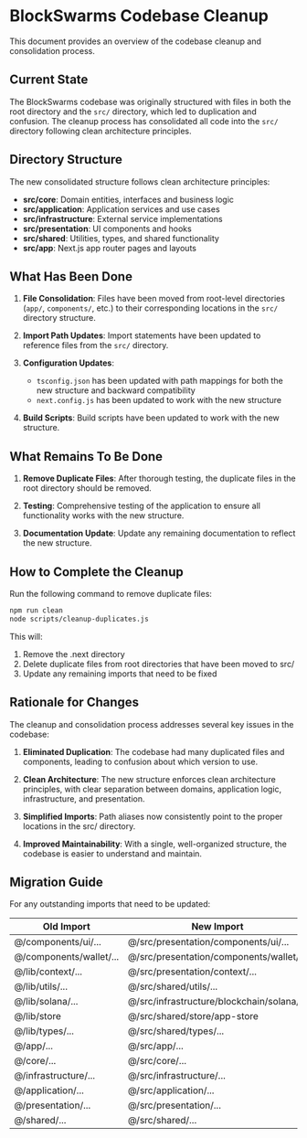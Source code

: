 # BlockSwarms Codebase Cleanup

This document provides an overview of the codebase cleanup and consolidation process.

## Current State

The BlockSwarms codebase was originally structured with files in both the root directory and the `src/` directory, which led to duplication and confusion. The cleanup process has consolidated all code into the `src/` directory following clean architecture principles.

## Directory Structure

The new consolidated structure follows clean architecture principles:

- **src/core**: Domain entities, interfaces and business logic
- **src/application**: Application services and use cases
- **src/infrastructure**: External service implementations
- **src/presentation**: UI components and hooks
- **src/shared**: Utilities, types, and shared functionality
- **src/app**: Next.js app router pages and layouts

## What Has Been Done

1. **File Consolidation**: Files have been moved from root-level directories (`app/`, `components/`, etc.) to their corresponding locations in the `src/` directory structure.

2. **Import Path Updates**: Import statements have been updated to reference files from the `src/` directory.

3. **Configuration Updates**:
   - `tsconfig.json` has been updated with path mappings for both the new structure and backward compatibility
   - `next.config.js` has been updated to work with the new structure

4. **Build Scripts**: Build scripts have been updated to work with the new structure.

## What Remains To Be Done

1. **Remove Duplicate Files**: After thorough testing, the duplicate files in the root directory should be removed.

2. **Testing**: Comprehensive testing of the application to ensure all functionality works with the new structure.

3. **Documentation Update**: Update any remaining documentation to reflect the new structure.

## How to Complete the Cleanup

Run the following command to remove duplicate files:

```bash
npm run clean
node scripts/cleanup-duplicates.js
```

This will:
1. Remove the .next directory
2. Delete duplicate files from root directories that have been moved to src/
3. Update any remaining imports that need to be fixed

## Rationale for Changes

The cleanup and consolidation process addresses several key issues in the codebase:

1. **Eliminated Duplication**: The codebase had many duplicated files and components, leading to confusion about which version to use.

2. **Clean Architecture**: The new structure enforces clean architecture principles, with clear separation between domains, application logic, infrastructure, and presentation.

3. **Simplified Imports**: Path aliases now consistently point to the proper locations in the src/ directory.

4. **Improved Maintainability**: With a single, well-organized structure, the codebase is easier to understand and maintain.

## Migration Guide

For any outstanding imports that need to be updated:

| Old Import | New Import |
|------------|------------|
| @/components/ui/... | @/src/presentation/components/ui/... |
| @/components/wallet/... | @/src/presentation/components/wallet/... |
| @/lib/context/... | @/src/presentation/context/... |
| @/lib/utils/... | @/src/shared/utils/... |
| @/lib/solana/... | @/src/infrastructure/blockchain/solana/... |
| @/lib/store | @/src/shared/store/app-store |
| @/lib/types/... | @/src/shared/types/... |
| @/app/... | @/src/app/... |
| @/core/... | @/src/core/... |
| @/infrastructure/... | @/src/infrastructure/... |
| @/application/... | @/src/application/... |
| @/presentation/... | @/src/presentation/... |
| @/shared/... | @/src/shared/... |